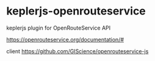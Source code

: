 # keplerjs-openrouteservice
keplerjs plugin for OpenRouteService API

https://openrouteservice.org/documentation/#

client
https://github.com/GIScience/openrouteservice-js
